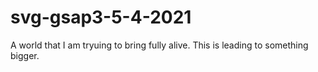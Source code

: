 # svg-gsap3-5-4-2021
A world that I am tryuing to bring fully alive. This is leading to something bigger. 